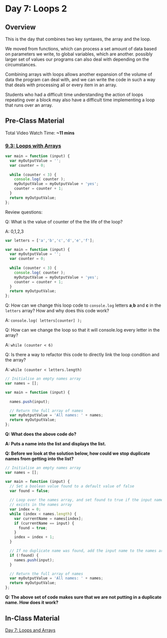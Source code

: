 # Day 7: Loops 2

## Overview

This is the day that combines two key syntaxes, the array and the loop.

We moved from functions, which can process a set amount of data based on parameters we write, to global variables, which are another. possibly larger set of values our programs can also deal with depending on the circumstances.

Combining arrays with loops allows another expansion of the volume of data the program can deal with, and we can write the code in such a way that deals with processing all or every item in an array.

Students who had a difficult time understanding the action of loops repeating over a block may also have a difficult time implementing a loop that runs over an array.

## Pre-Class Material

Total Video Watch Time: **~11 mins**

### [9.3: Loops with Arrays](../../9-arrays-and-iteration/9.3-loops-with-arrays.md)

```javascript
var main = function (input) {
  var myOutputValue = '';
  var counter = 0;
  
  while (counter < 3) {
    console.log( counter );
    myOutputValue = myOutputValue + 'yes';
    counter = counter + 1;
  }
  return myOutputValue;
};
```

Review questions:

Q: What is the value of counter of the the life of the loop?

A: 0,1,2,3

```javascript
var letters = ['a','b','c','d','e','f'];

var main = function (input) {
  var myOutputValue = '';
  var counter = 0;
  
  while (counter < 3) {
    console.log( counter );
    myOutputValue = myOutputValue + 'yes';
    counter = counter + 1;
  }
  return myOutputValue;
};
```

Q: How can we change this loop code to `console.log` letters **a**,**b** and **c** in the `letters` array? How and why does this code work?

A: `console.log( letters[counter] );`

Q: How can we change the loop so that it will console.log every letter in the array?

A:  `while (counter < 6)`

Q: Is there a way to refactor this code to directly link the loop condition and the array?

A:  `while (counter < letters.length)`

```javascript
// Initialise an empty names array
var names = [];

var main = function (input) {
 
  names.push(input);

  // Return the full array of names
  var myOutputValue = 'All names: ' + names;
  return myOutputValue;
};
```

**Q: What does the above code do?**

**A: Puts a name into the list and displays the list.**

**Q: Before we look at the solution below, how could we stop duplicate names from getting into the list?**

```javascript
// Initialise an empty names array
var names = [];

var main = function (input) {
  // Set a boolean value found to a default value of false
  var found = false;
  
  // Loop over the names array, and set found to true if the input name already
  // exists in the names array
  var index = 0;
  while (index < names.length) {
    var currentName = names[index];
    if (currentName == input) {
      found = true;
    }
    index = index + 1;
  }

  // If no duplicate name was found, add the input name to the names array 
  if (!found) {
    names.push(input);
  }

  // Return the full array of names
  var myOutputValue = 'All names: ' + names;
  return myOutputValue;
};
```

**Q: The above set of code makes sure that we are not putting in a duplicate name. How does it work?** 

## In-Class Material

[Day 7: Loops and Arrays](../../in-class-exercises/day-7-arrays-and-loops.md)


